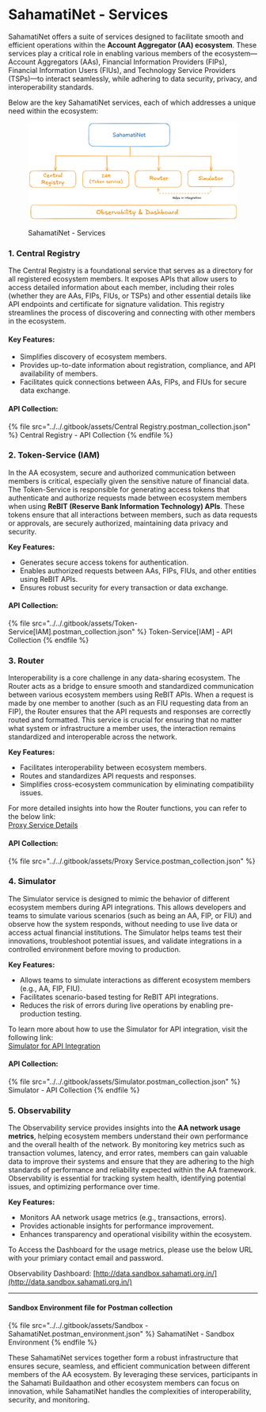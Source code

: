 # SahamatiNet - Services

SahamatiNet offers a suite of services designed to facilitate smooth and efficient operations within the **Account Aggregator (AA) ecosystem**. These services play a critical role in enabling various members of the ecosystem—Account Aggregators (AAs), Financial Information Providers (FIPs), Financial Information Users (FIUs), and Technology Service Providers (TSPs)—to interact seamlessly, while adhering to data security, privacy, and interoperability standards.

Below are the key SahamatiNet services, each of which addresses a unique need within the ecosystem:



<figure><img src="../../.gitbook/assets/SahamatiNet - Services.png" alt=""><figcaption><p>SahamatiNet - Services</p></figcaption></figure>

### **1. Central Registry**

The Central Registry is a foundational service that serves as a directory for all registered ecosystem members. It exposes APIs that allow users to access detailed information about each member, including their roles (whether they are AAs, FIPs, FIUs, or TSPs) and other essential details like API endpoints and certificate for signature validation. This registry streamlines the process of discovering and connecting with other members in the ecosystem.

#### **Key Features:**

* Simplifies discovery of ecosystem members.
* Provides up-to-date information about registration, compliance, and API availability of members.
* Facilitates quick connections between AAs, FIPs, and FIUs for secure data exchange.

#### API Collection:

{% file src="../../.gitbook/assets/Central Registry.postman_collection.json" %}
Central Registry - API Collection
{% endfile %}

### **2. Token-Service (IAM)**

In the AA ecosystem, secure and authorized communication between members is critical, especially given the sensitive nature of financial data. The Token-Service is responsible for generating access tokens that authenticate and authorize requests made between ecosystem members when using **ReBIT (Reserve Bank Information Technology) APIs**. These tokens ensure that all interactions between members, such as data requests or approvals, are securely authorized, maintaining data privacy and security.&#x20;

**Key Features:**

* Generates secure access tokens for authentication.
* Enables authorized requests between AAs, FIPs, FIUs, and other entities using ReBIT APIs.
* Ensures robust security for every transaction or data exchange.

#### API Collection:

{% file src="../../.gitbook/assets/Token-Service[IAM].postman_collection.json" %}
Token-Service\[IAM] - API Collection
{% endfile %}

### **3.** Router

Interoperability is a core challenge in any data-sharing ecosystem. The Router acts as a bridge to ensure smooth and standardized communication between various ecosystem members using ReBIT APIs. When a request is made by one member to another (such as an FIU requesting data from an FIP), the Router  ensures that the API requests and responses are correctly routed and formatted. This service is crucial for ensuring that no matter what system or infrastructure a member uses, the interaction remains standardized and interoperable across the network.

**Key Features:**

* Facilitates interoperability between ecosystem members.
* Routes and standardizes API requests and responses.
* Simplifies cross-ecosystem communication by eliminating compatibility issues.

For more detailed insights into how the Router functions, you can refer to the below link:\
[Proxy Service Details](https://developer.sahamati.org.in/sahamatinet/proxy)

#### API Collection:

{% file src="../../.gitbook/assets/Proxy Service.postman_collection.json" %}

### **4. Simulator**

The Simulator service is designed to mimic the behavior of different ecosystem members during API integrations. This allows developers and teams to simulate various scenarios (such as being an AA, FIP, or FIU) and observe how the system responds, without needing to use live data or access actual financial institutions. The Simulator helps teams test their innovations, troubleshoot potential issues, and validate integrations in a controlled environment before moving to production.

**Key Features:**

* Allows teams to simulate interactions as different ecosystem members (e.g., AA, FIP, FIU).
* Facilitates scenario-based testing for ReBIT API integrations.
* Reduces the risk of errors during live operations by enabling pre-production testing.

To learn more about how to use the Simulator for API integration, visit the following link:\
[Simulator for API Integration](https://developer.sahamati.org.in/technical-specifications/proxy-api-specs/integration-using-simulator)

#### API Collection:

{% file src="../../.gitbook/assets/Simulator.postman_collection.json" %}
Simulator - API Collection
{% endfile %}

### **5. Observability**

The Observability service provides insights into the **AA network usage metrics**, helping ecosystem members understand their own performance and the overall health of the network. By monitoring key metrics such as transaction volumes, latency, and error rates, members can gain valuable data to improve their systems and ensure that they are adhering to the high standards of performance and reliability expected within the AA framework. Observability is essential for tracking system health, identifying potential issues, and optimizing performance over time.

**Key Features:**

* Monitors AA network usage metrics (e.g., transactions, errors).
* Provides actionable insights for performance improvement.
* Enhances transparency and operational visibility within the ecosystem.

To Access the Dashboard for the usage metrics, please use the below URL with your primiary contact email and password.

Observability Dashboard: [http://data.sandbox.sahamati.org.in/](http://data.sandbox.sahamati.org.in/)

***

#### Sandbox Environment file for Postman collection

{% file src="../../.gitbook/assets/Sandbox - SahamatiNet.postman_environment.json" %}
SahamatiNet - Sandbox Environment
{% endfile %}

These SahamatiNet services together form a robust infrastructure that ensures secure, seamless, and efficient communication between different members of the AA ecosystem. By leveraging these services, participants in the Sahamati Buildaathon and other ecosystem members can focus on innovation, while SahamatiNet handles the complexities of interoperability, security, and monitoring.
